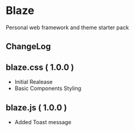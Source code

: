 # Blaze
Personal web framework and theme starter pack

## ChangeLog

## blaze.css ( 1.0.0 )
* Initial Realease
* Basic Components Styling

## blaze.js ( 1.0.0 )
* Added Toast message